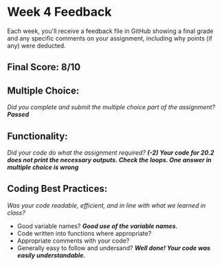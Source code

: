 # Week 4 Feedback
Each week, you'll receive a feedback file in GitHub showing a final grade and any specific comments on your assignment, including why points (if any) were deducted.


## Final Score: 8/10

## Multiple Choice:
_Did you complete and submit the multiple choice part of the assignment?_
***Passed***

## Functionality: 
_Did your code do what the assignment required?_
***(-2) Your code for 20.2 does not print the necessary outputs. Check the loops. One answer in multiple choice is wrong***

## Coding Best Practices:
_Was your code readable, efficient, and in line with what we learned in class?_
* Good variable names? 
 ***Good use of the variable names.***
* Code written into functions where appropriate?
* Appropriate comments with your code?
* Generally easy to follow and undersand?
***Well done! Your code was easily understandable.***
